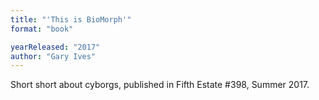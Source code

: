```yaml
---
title: "'This is BioMorph'"
format: "book"

yearReleased: "2017"
author: "Gary Ives"
---
```

Short short about cyborgs, published in Fifth Estate #398, Summer 2017.
 